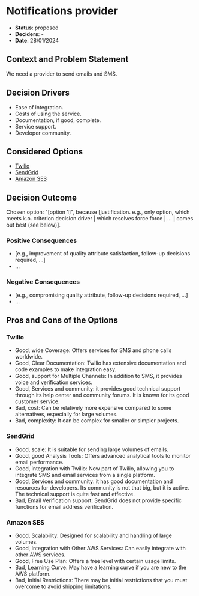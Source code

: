 # Notifications provider

- **Status**: proposed
- **Deciders**: -
- **Date**: 28/01/2024

## Context and Problem Statement

We need a provider to send emails and SMS.

## Decision Drivers

- Ease of integration.
- Costs of using the service.
- Documentation, if good, complete.
- Service support.
- Developer community.

## Considered Options

- [Twilio](https://www.twilio.com/es-mx/docs)
- [SendGrid](https://docs.sendgrid.com/for-developers)
- [Amazon SES](https://aws.amazon.com/es/ses/developer-resources/?whats-new-cards.sort-by=item.additionalFields.postDateTime&whats-new-cards.sort-order=desc)

## Decision Outcome

Chosen option: "[option 1]", because [justification. e.g., only option, which meets k.o. criterion decision driver | which resolves force force | … | comes out best (see below)].

### Positive Consequences <!-- optional -->

- [e.g., improvement of quality attribute satisfaction, follow-up decisions required, …]
- …

### Negative Consequences <!-- optional -->

- [e.g., compromising quality attribute, follow-up decisions required, …]
- …

## Pros and Cons of the Options <!-- optional -->

### Twilio

- Good, wide Coverage: Offers services for SMS and phone calls worldwide.
- Good, Clear Documentation: Twilio has extensive documentation and code examples to make integration easy.
- Good, support for Multiple Channels: In addition to SMS, it provides voice and verification services.
- Good, Services and community: it provides good technical support through its help center and community forums. It is known for its good customer service.
- Bad, cost: Can be relatively more expensive compared to some alternatives, especially for large volumes.
- Bad, complexity: It can be complex for smaller or simpler projects.

### SendGrid

- Good, scale: It is suitable for sending large volumes of emails.
- Good, good Analysis Tools: Offers advanced analytical tools to monitor email performance.
- Good, integration with Twilio: Now part of Twilio, allowing you to integrate SMS and email services from a single platform.
- Good, Services and community: it has good documentation and resources for developers. Its community is not that big, but it is active. The technical support is quite fast and effective.
- Bad, Email Verification support: SendGrid does not provide specific functions for email address verification.

### Amazon SES

- Good, Scalability: Designed for scalability and handling of large volumes.
- Good, Integration with Other AWS Services: Can easily integrate with other AWS services.
- Good, Free Use Plan: Offers a free level with certain usage limits.
- Bad, Learning Curve: May have a learning curve if you are new to the AWS platform.
- Bad, Initial Restrictions: There may be initial restrictions that you must overcome to avoid shipping limitations.
